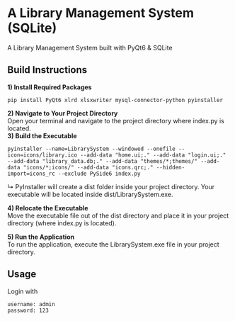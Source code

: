 # A Library Management System (SQLite)
A Library Management System built with PyQt6 & SQLite  

## Build Instructions
**1) Install Required Packages**  
```
pip install PyQt6 xlrd xlsxwriter mysql-connector-python pyinstaller
```
**2) Navigate to Your Project Directory**  
 Open your terminal and navigate to the project directory where index.py is located.  
**3) Build the Executable**  
```
pyinstaller --name=LibrarySystem --windowed --onefile --icon=icons/library.ico --add-data "home.ui;." --add-data "login.ui;." --add-data "library_data.db;." --add-data "themes/*;themes/" --add-data "icons/*;icons/" --add-data "icons.qrc;." --hidden-import=icons_rc --exclude PySide6 index.py
```
↳ PyInstaller will create a dist folder inside your project directory. Your executable will be located inside dist/LibrarySystem.exe.

**4) Relocate the Executable**  
 Move the executable file out of the dist directory and place it in your project directory (where index.py is located).

**5) Run the Application**  
 To run the application, execute the LibrarySystem.exe file in your project directory.  

## Usage
Login with 
```
username: admin
password: 123
```